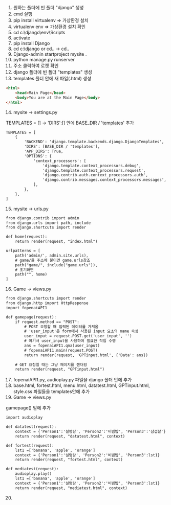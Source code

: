 1. 원하는 폴더에 빈 폴더 "django" 생성
2. cmd 실행
3. pip install virtualenv => 가상환경 설치
4. virtualenv env => 가상환경 설치 확인
5. cd c:\django\env\Scripts
6. activate
7. pip install Django
8. cd c:\django or cd.. -> cd..
9. Django-admin startproject mysite .
10. python manage.py runserver
11. 주소 클릭하여 로켓 확인
12. django 폴더에 빈 폴더 "templates" 생성
13. templates 폴더 안에 새 파일(.html) 생성
```html
<html>
    <head>Main Page</head>
    <body>You are at the Main Page</body>
</html>
```
14. mysite -> settings.py

TEMPLATES = [] -> 'DIRS':[] 안에 BASE_DIR / 'templates' 추가
```html
TEMPLATES = [
    {
        'BACKEND': 'django.template.backends.django.DjangoTemplates',
        'DIRS': [BASE_DIR / 'templates'],
        'APP_DIRS': True,
        'OPTIONS': {
            'context_processors': [
                'django.template.context_processors.debug',
                'django.template.context_processors.request',
                'django.contrib.auth.context_processors.auth',
                'django.contrib.messages.context_processors.messages',
            ],
        },
    },
]
```
15. mysite -> urls.py
```html
from django.contrib import admin
from django.urls import path, include
from django.shortcuts import render

def home(request):
    return render(request, "index.html")

urlpatterns = [
    path('admin/', admin.site.urls),
    # game/을 주소에 붙이면 game.urls참조
    path("game/", include("game.urls")),
    # 초기화면
    path("", home)
]
```
16. Game -> views.py
```html
from django.shortcuts import render
from django.http import HttpResponse
import fopenaiAPI1

def gamepage(request):
    if request.method == "POST":
        # POST 요청할 때 입력된 데이터를 가져옴
        # 'user_input'은 form에서 사용된 input 요소의 name 속성
        user_input = request.POST.get('user_input', '')
        # 여기서 user_input을 사용하여 필요한 작업 수행
        ans = fopenaiAPI1.qna(user_input)
        # fopenaiAPI1.main(request.POST)
        return render(request, 'GPTinput.html', {'Data': ans})
    
    # GET 요청일 때는 그냥 페이지를 렌더링
    return render(request, "GPTinput.html")
```
17. fopenaiAPI1.py, audioplay.py 파일을 django 폴더 안에 추가
18. base.html, fortest.html, menu.html, datatest.html, GPTinput.html, style.css 파일들을 templates안에 추가
19. Game -> views.py

gamepage() 밑에 추가
```html
import audioplay

def datatest(request):
    context = {'Person1':'설렁탕', 'Person2':'비빔밥', 'Person3':'삼겹살'}
    return render(request, "datatest.html", context)

def fortest(request):
    lst1 =['banana', 'apple', 'orange']
    context = {'Person1':'설렁탕', 'Person2':'비빔밥', 'Person3':lst1}
    return render(request, "fortest.html", context)

def mediatest(request):
    audioplay.play()
    lst1 =['banana', 'apple', 'orange']
    context = {'Person1':'설렁탕', 'Person2':'비빔밥', 'Person3':lst1}
    return render(request, "mediatest.html", context)
```
20. 

